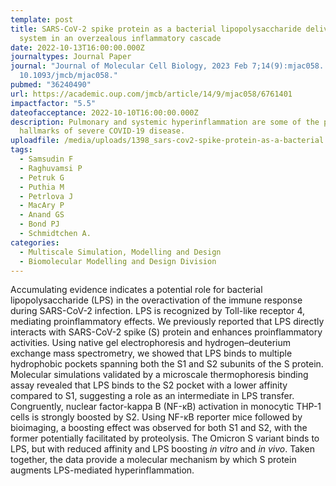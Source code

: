 ```yaml
---
template: post
title: SARS-CoV-2 spike protein as a bacterial lipopolysaccharide delivery
  system in an overzealous inflammatory cascade
date: 2022-10-13T16:00:00.000Z
journaltypes: Journal Paper
journal: "Journal of Molecular Cell Biology, 2023 Feb 7;14(9):mjac058. doi:
  10.1093/jmcb/mjac058."
pubmed: "36240490"
url: https://academic.oup.com/jmcb/article/14/9/mjac058/6761401
impactfactor: "5.5"
dateofacceptance: 2022-10-10T16:00:00.000Z
description: Pulmonary and systemic hyperinflammation are some of the prominent
  hallmarks of severe COVID-19 disease.
uploadfile: /media/uploads/1398_sars-cov2-spike-protein-as-a-bacterial.pdf
tags:
  - Samsudin F
  - Raghuvamsi P
  - Petruk G
  - Puthia M
  - Petrlova J
  - MacAry P
  - Anand GS
  - Bond PJ
  - Schmidtchen A.
categories:
  - Multiscale Simulation, Modelling and Design
  - Biomolecular Modelling and Design Division
---
```

<!--StartFragment-->

Accumulating evidence indicates a potential role for bacterial lipopolysaccharide (LPS) in the overactivation of the immune response during SARS-CoV-2 infection. LPS is recognized by Toll-like receptor 4, mediating proinflammatory effects. We previously reported that LPS directly interacts with SARS-CoV-2 spike (S) protein and enhances proinflammatory activities. Using native gel electrophoresis and hydrogen–deuterium exchange mass spectrometry, we showed that LPS binds to multiple hydrophobic pockets spanning both the S1 and S2 subunits of the S protein. Molecular simulations validated by a microscale thermophoresis binding assay revealed that LPS binds to the S2 pocket with a lower affinity compared to S1, suggesting a role as an intermediate in LPS transfer. Congruently, nuclear factor-kappa B (NF-κB) activation in monocytic THP-1 cells is strongly boosted by S2. Using NF-κB reporter mice followed by bioimaging, a boosting effect was observed for both S1 and S2, with the former potentially facilitated by proteolysis. The Omicron S variant binds to LPS, but with reduced affinity and LPS boosting *in vitro* and *in vivo*. Taken together, the data provide a molecular mechanism by which S protein augments LPS-mediated hyperinflammation.

<!--EndFragment-->